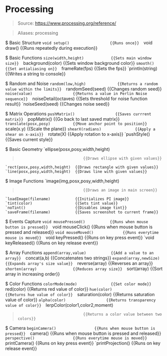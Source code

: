 # Processing

> Source: https://www.processing.org/reference/

> Aliases: processing

$ Basic Structure
    `void setup()                  {{Runs once}} 
    `void draw()                   {{Runs repeatedly during execution}} 

$ Basic Functions
    `size(width,height)            {{Sets main window size}} 
    `background(color)             {{Sets window background color}} 
    `smooth()                      {{Set antialiasing on}} 
    `frameRate(fps)                {{Sets the fps}} 
    `println(string)               {{Writes a string to console}} 

$ Random and Noise
    `random(low,high)              {{Returns a random value within the limits}} 
    `randomSeed(seed)              {{Changes random seed}} 
    `noise(value)                  {{Returns a value in Perlin Noise sequence}} 
    `noiseDetail(octaves)          {{Sets threshold for noise function result}} 
    `noiseSeed(seed)               {{Changes noise seed}} 

$ Matrix Operations
    `pushMatrix()                  {{Saves currrent matrix}} 
    `popMatrix()                   {{Go back to last saved matrix}} 
    `translate(posx,posy)          {{Move anchor point to position}} 
    `scale(x.y)                    {{Scale the plane}} 
    `shearX(radians)               {{Apply a shear on x-axis}} 
    `rotate(X)                     {{Apply rotation to x-axis}} 
    `pushStyle()                   {{Saves current style}} 

$ Basic Geometry
    `ellipse(posx,posy,width,height)
>                                  {{Draws ellipse with given values}} 
    `rect(posx,posy,width,height)  {{Draws rectangle with given values}} 
    `line(posx,posy,width,height)  {{Draws line with given values}} 

$ Image Functions
    `image(img,posx,posy,width,height)
>                                  {{Draws an image in main screen}} 
    `loadImage(filename)           {{Initializes PI image}} 
    `tint(color)                   {{Sets tint value}} 
    `noTint()                      {{Disables image tint}} 
    `saveFrame(filename)           {{Saves screenshot to current frame}} 

$ Events Capture
    `void mousePressed()           {{Runs when mouse button is pressed}} 
    `void mouseClick()             {{Runs when mouse button is pressed and released}} 
    `void mouseMoved()             {{Runs everytime mouse is moved}} 
    `void keyPressed()             {{Runs on key press event}} 
    `void keyReleased()            {{Runs on key release event}} 

$ Array Functions
    `append(array,value)           {{Add a value to an array}} 
    `concat(a,b)                   {{Concatenates two strings}} 
    `expand(array,newSize)         {{Expands array's size value}} 
    `reverse(array)                {{Reverses an array}} 
    `shorten(array)                {{Reduces array size}} 
    `sort(array)                   {{Sort array in increasing order}} 

$ Color Functions
    `colorMode(mode)               {{Set color mode}} 
    `red(color)                    {{Returns red value of color}} 
    `hue(color)                    {{Returns hue value of color}} 
    `saturation(color)             {{Returns saturation value of color}} 
    `alpha(color)                  {{Returns transparency value of color}} 
    `lerpColor(color1,color2,moment)
>                                  {{Returns a color value between two colors}} 

$ Camera
    `beginCamera()                 {{Runs when mouse button is pressed}} 
    `camera()                      {{Runs when mouse button is pressed and released}} 
    `perspective()                 {{Runs everytime mouse is moved}} 
    `printCamera()                 {{Runs on key press event}} 
    `printProjection()             {{Runs on key release event}} 

